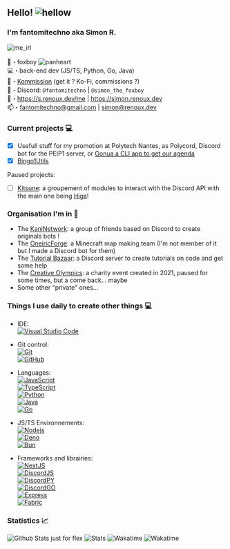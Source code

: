 ## Hello! ![hellow](https://cdn.discordapp.com/emojis/438755742627921920.webp?size=32&quality=lossless)
### I'm fantomitechno aka Simon R.
![me_irl](https://cdn.discordapp.com/emojis/1024790523833237514.webp?size=96&quality=lossless)

🦊・foxboy ![panheart](https://cdn.discordapp.com/emojis/1021079224154595418.webp?size=16&quality=lossless)\
💻・back-end dev (JS/TS, Python, Go, Java)\
💸・[Kommission](https://s.renoux.dev/commissions) (get it ? Ko-Fi, commissions ?) \
🥼・Discord: `@fantomitechno` | `@simon_the_foxboy`\
🔗・https://s.renoux.dev/me | https://simon.renoux.dev \
📫・[fantomitechno@gmail.com](mailto:fantomitechno@gmail.com) | [simon@renoux.dev](mailto:simon@renoux.dev)

### Current projects 💻
- [x] Usefull stuff for my promotion at Polytech Nantes, as Polycord, Discord bot for the PEIP1 server, or [Gonua a CLI app to get our agenda](https://github.com/PEIP-Nantes-2022-2024/GONUA)
- [x] [Bingo1Utils](https://github.com/mathoX-subs-dev-corp/Bingo1Utils)

Paused projects:
- [ ] [Kitsune](https://github.com/kitsune-js): a groupement of modules to interact with the Discord API with the main one being [Higa](https://github.com/kitsune-js/Higa)!

### Organisation I'm in 👥
- The [KaniNetwork](https://github.com/KaniNetwork): a group of friends based on Discord to create originals bots !
- The [OneiricForge](https://github.com/OneiricForge): a Minecraft map making team (I'm not member of it but I made a Discord bot for them)
- The [Tutorial Bazaar](https://github.com/tutorial-bazaar): a Discord server to create tutorials on code and get some help
- The [Creative Olympics](https://github.com/Creative-Olympics): a charity event created in 2021, paused for some times, but a come back... maybe
- Some other "private" ones...

### Things I use daily to create other things 💻
- IDE: \
[![Visual Studio Code](https://img.shields.io/badge/VSCode-black?style=flat-square&logo=visual-studio-code)](https://code.visualstudio.com/)

- Git control: \
[![Git](https://img.shields.io/badge/Git-black?style=flat-square&logo=git)](https://git-scm.com/) \
[![GitHub](https://img.shields.io/badge/GitHub-black?style=flat-square&logo=github)](https://github.com/)

- Languages: \
[![JavaScript](https://img.shields.io/badge/JavaScript-black?style=flat-square&logo=javascript)](https://developer.mozilla.org/fr/docs/Web/JavaScript) \
[![TypeScript](https://img.shields.io/badge/TypeScript-black?style=flat-square&logo=typescript&logoColor=3178C6)](https://www.typescriptlang.org/) \
[![Python](https://img.shields.io/badge/Python-black?style=flat-square&logo=python)](https://www.python.org/) \
[![Java](https://img.shields.io/badge/Java-black?style=flat-square&logo=java)](https://www.java.com/) <!-- rip java --> \
[![Go](https://img.shields.io/badge/Go-black?style=flat-square&logo=go)](https://go.dev/)

- JS/TS Environnements: \
[![Nodejs](https://img.shields.io/badge/Nodejs-black?style=flat-square&logo=node.js)](https://nodejs.org/) \
[![Deno](https://img.shields.io/badge/Deno-black?style=flat-square&logo=deno)](https://deno.land/) \
[![Bun](https://img.shields.io/badge/Bun-black?style=flat-square&logo=bun)](https://bun.sh/)

- Frameworks and librairies: \
[![NextJS](https://img.shields.io/badge/Nextjs-black?style=flat-square&logo=next.js)](https://nextjs.org/) \
[![DiscordJS](https://img.shields.io/badge/DiscordJS-black?style=flat-square&logo=discord)](https://discord.js.org/) \
[![DiscordPY](https://img.shields.io/badge/DiscordPY-black?style=flat-square&logo=discord)](https://discordpy.readthedocs.io/) \
[![DiscordGO](https://img.shields.io/badge/DiscordGO-black?style=flat-square&logo=discord)](https://pkg.go.dev/github.com/bwmarrin/discordgo) \
[![Express](https://img.shields.io/badge/Express-black?style=flat-square&logo=express)](https://expressjs.com/) \
[![Fabric](https://img.shields.io/badge/Fabric-black?style=flat-square&logo=fabric)](https://fabricmc.net/)


### Statistics 📈
![Github Stats just for flex](https://github-readme-stats.vercel.app/api?username=fantomitechno&show_icons=true&theme=cobalt&count_private=true)
![Stats](https://github-readme-stats.vercel.app/api/top-langs/?username=fantomitechno&layout=compact&theme=outrun)
![Wakatime](https://wakatime.com/share/@fantomitechno/163ab746-ce74-4b9f-92df-6340dd9fdc28.png)
![Wakatime](https://wakatime.com/share/@fantomitechno/dcdfe701-040d-4a8b-a119-af134141889d.png)

